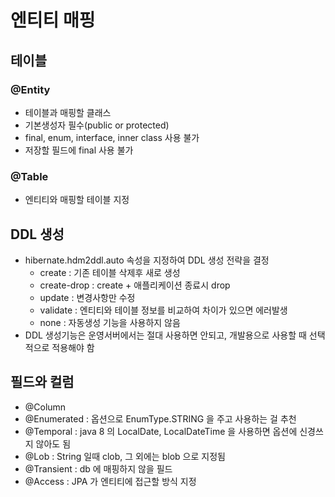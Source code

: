 # 엔티티 매핑
## 테이블
### @Entity
- 테이블과 매핑할 클래스
- 기본생성자 필수(public or protected)
- final, enum, interface, inner class 사용 불가
- 저장할 필드에 final 사용 불가

### @Table
- 엔티티와 매핑할 테이블 지정

## DDL 생성
- hibernate.hdm2ddl.auto 속성을 지정하여 DDL 생성 전략을 결정
  - create : 기존 테이블 삭제후 새로 생성
  - create-drop : create + 애플리케이션 종료시 drop
  - update : 변경사항만 수정
  - validate : 엔티티와 테이블 정보를 비교하여 차이가 있으면 에러발생
  - none : 자동생성 기능을 사용하지 않음
- DDL 생성기능은 운영서버에서는 절대 사용하면 안되고, 개발용으로 사용할 때 선택적으로 적용해야 함

## 필드와 컬럼
- @Column
- @Enumerated : 옵션으로 EnumType.STRING 을 주고 사용하는 걸 추천
- @Temporal : java 8 의 LocalDate, LocalDateTime 을 사용하면 옵션에 신경쓰지 않아도 됨
- @Lob : String 일때 clob, 그 외에는 blob 으로 지정됨
- @Transient : db 에 매핑하지 않을 필드
- @Access : JPA 가 엔티티에 접근할 방식 지정